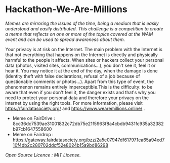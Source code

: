 # Hackathon-We-Are-Millions
<i>Memes are mirroring the issues of the time, being a medium that is easily understood and easily distributed. This challenge is a competition to create a meme that reflects on one or more of the topics covered at the WAM event and can be used to spread awareness about them.</i>

Your privacy is at risk on the Internet. The main problem with the Internet is that not everything that happens on the Internet is directly and physically harmful to the people it affects. When sites or hackers collect your personal data (photos, visited sites, communications...), you don't see it, feel it or hear it. You may notice it at the end of the day, when the damage is done (identity theft with false declarations, refusal of a job because of questionable comments or photos...). Apart from this type of event, the phenomenon remains entirely imperceptible.This is the difficulty: to be aware that even if you don't feel it, the danger exists and that's why you need to protect your personal data and therefore your privacy on the internet by using the right tools. For more information, please visit https://fairdatasociety.org/ and https://www.wearemillions.online/ .

- Meme on FairDrive : 8cc36dc7539ae31001832c72db75e21f5963f8a4cbdb9431fc935a32382b97cb1647558600
- Meme on Fairdrop : https://gateway.fairdatasociety.org/bzz/2a5e07947df617971ea65a94ed710f4db2c280702ddcf52e8024b15a9bd86298

<i>Open Source Licence : MIT License.</i>
